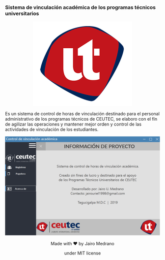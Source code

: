 <h3> Sistema de vinculación académica de los programas técnicos universitarios </h3>

<p align="center"><img src="diamante.png"></p>

<p>Es un sistema de control de horas de vinculación destinado para el personal administrativo de los programas técnicos de CEUTEC, se elaboro con el fín de agilizar las operaciones y mantener mejor orden y control de las actividades de vinculación de los estudiantes.</p>

<img aling="center" src="pic.PNG">

<p align="center">Made with ❤ by Jairo Medrano</p>
<p align="center">under MIT license</p>